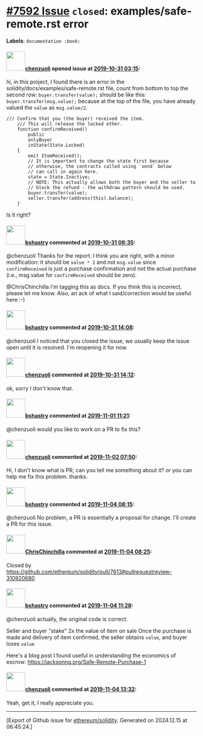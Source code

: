 # [\#7592 Issue](https://github.com/ethereum/solidity/issues/7592) `closed`: examples/safe-remote.rst error
**Labels**: `documentation :book:`


#### <img src="https://avatars.githubusercontent.com/u/28354442?u=8ce7fc014d1f05cb15318622b814e1845ab5c4a3&v=4" width="50">[chenzuoli](https://github.com/chenzuoli) opened issue at [2019-10-31 03:15](https://github.com/ethereum/solidity/issues/7592):

hi, in this project, I found there is an error in the solidity/docs/examples/safe-remote.rst  file, count from bottom to top the second row:
`buyer.transfer(value);`
should be like this:
`buyer.transfer(msg.value);`
because at the top of the file, you have already valued the `value` as `msg.value/2`.

```  
/// Confirm that you (the buyer) received the item.
    /// This will release the locked ether.
    function confirmReceived()
        public
        onlyBuyer
        inState(State.Locked)
    {
        emit ItemReceived();
        // It is important to change the state first because
        // otherwise, the contracts called using `send` below
        // can call in again here.
        state = State.Inactive;
        // NOTE: This actually allows both the buyer and the seller to
        // block the refund - the withdraw pattern should be used.
        buyer.transfer(value);
        seller.transfer(address(this).balance);
    }
```

Is it right?

#### <img src="https://avatars.githubusercontent.com/u/2388185?v=4" width="50">[bshastry](https://github.com/bshastry) commented at [2019-10-31 08:35](https://github.com/ethereum/solidity/issues/7592#issuecomment-548265457):

@chenzuoli Thanks for the report. I think you are right, with a minor modification: it should be `value * 2` and not `msg.value` since `confirmReceived` is just a purchase confirmation and not the actual purchase (i.e., msg.value for `confirmReceived` should be zero).

@ChrisChinchilla I'm tagging this as docs. If you think this is incorrect, please let me know. Also, an ack of what I said/correction would be useful here :-)

#### <img src="https://avatars.githubusercontent.com/u/2388185?v=4" width="50">[bshastry](https://github.com/bshastry) commented at [2019-10-31 14:08](https://github.com/ethereum/solidity/issues/7592#issuecomment-548392882):

@chenzuoli I noticed that you closed the issue, we usually keep the issue open until it is resolved. I'm reopening it for now.

#### <img src="https://avatars.githubusercontent.com/u/28354442?u=8ce7fc014d1f05cb15318622b814e1845ab5c4a3&v=4" width="50">[chenzuoli](https://github.com/chenzuoli) commented at [2019-10-31 14:12](https://github.com/ethereum/solidity/issues/7592#issuecomment-548394558):

ok, sorry I don't know that.

#### <img src="https://avatars.githubusercontent.com/u/2388185?v=4" width="50">[bshastry](https://github.com/bshastry) commented at [2019-11-01 11:21](https://github.com/ethereum/solidity/issues/7592#issuecomment-548754430):

@chenzuoli would you like to work on a PR to fix this?

#### <img src="https://avatars.githubusercontent.com/u/28354442?u=8ce7fc014d1f05cb15318622b814e1845ab5c4a3&v=4" width="50">[chenzuoli](https://github.com/chenzuoli) commented at [2019-11-02 07:50](https://github.com/ethereum/solidity/issues/7592#issuecomment-549020263):

Hi, I don't know what is PR, can you tell me something about it? or you can help me fix this problem. thanks.

#### <img src="https://avatars.githubusercontent.com/u/2388185?v=4" width="50">[bshastry](https://github.com/bshastry) commented at [2019-11-04 08:15](https://github.com/ethereum/solidity/issues/7592#issuecomment-549255370):

@chenzuoli No problem, a PR is essentially a proposal for change. I'll create a PR for this issue.

#### <img src="https://avatars.githubusercontent.com/u/42080?u=54f700afa4263a5f86d2036b7ae598c2a2b419c0&v=4" width="50">[ChrisChinchilla](https://github.com/ChrisChinchilla) commented at [2019-11-04 08:25](https://github.com/ethereum/solidity/issues/7592#issuecomment-549257932):

Closed by https://github.com/ethereum/solidity/pull/7613#pullrequestreview-310920680

#### <img src="https://avatars.githubusercontent.com/u/2388185?v=4" width="50">[bshastry](https://github.com/bshastry) commented at [2019-11-04 11:28](https://github.com/ethereum/solidity/issues/7592#issuecomment-549313883):

@chenzuoli actually, the original code is correct.

Seller and buyer "stake" 2x the value of item on sale
Once the purchase is made and delivery of item confirmed, the seller obtains `value`, and buyer loses `value`

Here's a blog post I found useful in understanding the economics of escrow: https://jacksonng.org/Safe-Remote-Purchase-1

#### <img src="https://avatars.githubusercontent.com/u/28354442?u=8ce7fc014d1f05cb15318622b814e1845ab5c4a3&v=4" width="50">[chenzuoli](https://github.com/chenzuoli) commented at [2019-11-04 13:32](https://github.com/ethereum/solidity/issues/7592#issuecomment-549354249):

Yeah, get it, I really appreciate you.


-------------------------------------------------------------------------------



[Export of Github issue for [ethereum/solidity](https://github.com/ethereum/solidity). Generated on 2024.12.15 at 06:45:24.]
